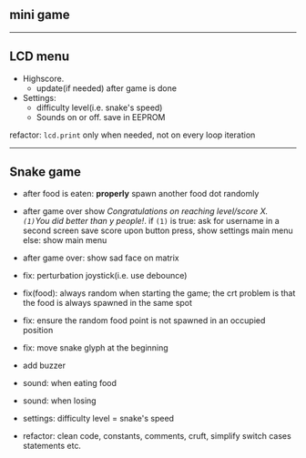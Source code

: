 ## mini game

<!-- - install joystick -->
<!-- - properly get values from joystick -->
<!-- - add single snake dot on matrix -->
<!-- - make dot move based on joystick movements -->
<!-- - (1) spawn a food dot at a random position -->
<!-- - make the food dot blink -->
<!-- - when food is taken by the snake dot, apply (1) -->

---

## LCD menu

<!-- - greeting message for a few seconds -->
<!-- - highlight currently selected option -->
<!-- - show menu with options -->
<!-- - Play game. on enter -> start -->
<!-- - switch from parent menu to child menu -->
- Highscore.
  <!-- - fix: display highscore -->
  <!-- - handle the case where there are no highscores: display message -->
  <!-- - save data in EEPROM
  - read data from EEPROM
  - update certain highscore -->
  - update(if needed) after game is done
- Settings:
  - difficulty level(i.e. snake's speed)
  <!-- - LCD contrast. save in EEPROM - 0-255 -->
  <!-- - LCD brightness. save in EEPROM - 0-255; -->
    <!-- - connect to PWM pin(e.g. 6) -->
  <!-- - Matrix brightness. save in EEPROM - 0-15 -->
  - Sounds on or off. save in EEPROM
  <!-- **note**: you can use something similar to a range input -->
<!-- - About: name + GH link -->
<!-- - How to play: it's snake, it doesn't need further explications -->

<!-- switch from parent menu to child menu: -->
<!-- - refactor `showMenu` so that it accepts params(i.e. becomes reusable) -->
<!-- - onClick: switch form parent to child -->
<!-- - onClick: switch form child to parent -->

<!-- 1. refactor: use struct instead of separated string -->
<!-- 2. control LCD brightness(connect to PWM pin, e.g. 6) -->
<!-- 3. generic input range component(function) -->

refactor: `lcd.print` only when needed, not on every loop iteration
<!-- perf: make read & write fns to storage generic -->

---

## Snake game

<!-- - make the snake move continuously in one direction -->
<!-- - keep track of score -->
<!-- - after food is eaten: grow snake -->
<!-- - handle direction changes -->
- after food is eaten: **properly** spawn another food dot randomly
<!-- - prevent switching direction 180 deg -->
<!-- - if head touches tail or any part of the body: game over -->
<!-- - while playing: display current score -->
- after game over
  show *Congratulations on reaching level/score X. `(1)`You did better than y people!*.
  if `(1)` is true:
    ask for username in a second screen
    save score 
    upon button press, show settings main menu
  else:
    show main menu
- after game over: show sad face on matrix
- fix: perturbation joystick(i.e. use debounce)
- fix(food): always random when starting the game; the crt problem is that the food is always spawned in the same spot
- fix: ensure the random food point is not spawned in an occupied position
- fix: move snake glyph at the beginning

- add buzzer
- sound: when eating food
- sound: when losing

- settings: difficulty level = snake's speed

- refactor: clean code, constants, comments, cruft, simplify switch cases statements etc.